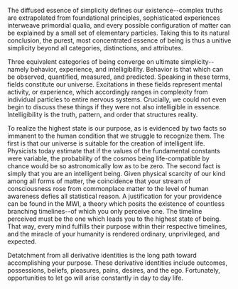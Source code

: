 The diffused essence of simplicity defines our existence--complex truths are extrapolated from foundational principles, sophisticated experiences interweave primordial qualia, and every possible configuration of matter can be explained by a small set of elementary particles. Taking this to its natural conclusion, the purest, most concentrated essence of being is thus a unitive simplicity beyond all categories, distinctions, and attributes. 

Three equivalent categories of being converge on ultimate simplicity--namely behavior, experience, and intelligibility. Behavior is that which can be observed, quantified, measured, and predicted. Speaking in these terms, fields constitute our universe. Excitations in these fields represent mental activity, or experience, which accordingly ranges in complexity from individual particles to entire nervous systems. Crucially, we could not even begin to discuss these things if they were not also intelligible in essence. Intelligibility is the truth, pattern, and order that structures reality.

To realize the highest state is our purpose, as is evidenced by two facts so immanent to the human condition that we struggle to recognize them. The first is that our universe is suitable for the creation of intelligent life. Physicists today estimate that if the values of the fundamental constants were variable, the probability of the cosmos being life-compatible by chance would be so astronomically low as to be zero. The second fact is simply that you are an intelligent being. Given physical scarcity of our kind among all forms of matter, the coincidence that your stream of consciousness rose from commonplace matter to the level of human awareness defies all statistical reason. A justification for your providence can be found in the MWI, a theory which posits the existence of countless branching timelines--of which you only perceive one. The timeline perceived must be the one which leads you to the highest state of being. That way, every mind fulfills their purpose within their respective timelines, and the miracle of your humanity is rendered ordinary, unprivileged, and expected.

Detatchment from all derivative identities is the long path toward accomplishing your purpose. These derivative identities include outcomes, possessions, beliefs, pleasures, pains, desires, and the ego. Fortunately, opportunities to let go will arise constantly in day to day life.
